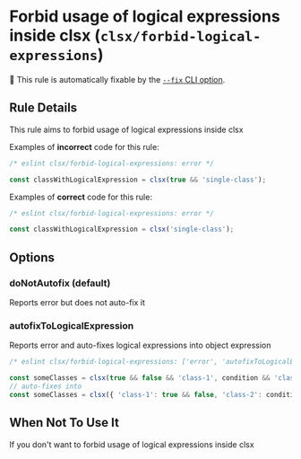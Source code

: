 # Forbid usage of logical expressions inside clsx (`clsx/forbid-logical-expressions`)

🔧 This rule is automatically fixable by the [`--fix` CLI option](https://eslint.org/docs/latest/user-guide/command-line-interface#--fix).

<!-- end auto-generated rule header -->

## Rule Details

This rule aims to forbid usage of logical expressions inside clsx

Examples of **incorrect** code for this rule:

```js
/* eslint clsx/forbid-logical-expressions: error */

const classWithLogicalExpression = clsx(true && 'single-class');
```

Examples of **correct** code for this rule:

```js
/* eslint clsx/forbid-logical-expressions: error */

const classWithLogicalExpression = clsx('single-class');
```

## Options

### doNotAutofix (default)

Reports error but does not auto-fix it

### autofixToLogicalExpression

Reports error and auto-fixes logical expressions into object expression

```js
/* eslint clsx/forbid-logical-expressions: ['error', 'autofixToLogicalExpression'] */

const someClasses = clsx(true && false && 'class-1', condition && 'class-2');
// auto-fixes into
const someClasses = clsx({ 'class-1': true && false, 'class-2': condition });

```

## When Not To Use It

If you don't want to forbid usage of logical expressions inside clsx
